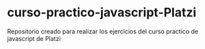# curso-practico-javascript-Platzi
Repositorio creado para realizar los ejercicios del curso practico de javascript de Platzi
